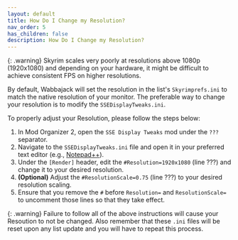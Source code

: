 ```yaml
---
layout: default
title: How Do I Change my Resolution?
nav_order: 5
has_children: false
description: How Do I Change my Resolution?
---
```


{: .warning} 
Skyrim scales very poorly at resolutions above 1080p (1920x1080) and depending on your hardware, it might be difficult to achieve consistent FPS on higher resolutions.

By default, Wabbajack will set the resolution in the list's `Skyrimprefs.ini` to match the native resolution of your monitor. The preferable way to change your resolution is to modify the `SSEDisplayTweaks.ini`. 

To properly adjust your Resolution, please follow the steps below: 
 1. In Mod Organizer 2, open the `SSE Display Tweaks` mod under the `???` separator.
 2. Navigate to the `SSEDisplayTweaks.ini` file and open it in your preferred text editor (e.g., [Notepad++](https://notepad-plus-plus.org/)).
 3. Under the `[Render]` header, edit the `#Resolution=1920x1080` (line ???) and change it to your desired resolution.
 4. **(Optional)** Adjust the `#ResolutionScale=0.75` (line ???) to your desired resolution scaling.
 5. Ensure that you remove the `#` before `Resolution=` and `ResolutionScale=` to uncomment those lines so that they take effect.

{: .warning} 
Failure to follow all of the above instructions will cause your Resoution to not be changed. Also remember that these `.ini` files will be reset upon any list update and you will have to repeat this process.